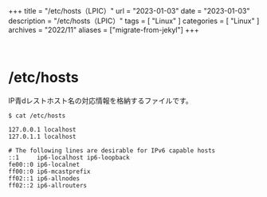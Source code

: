 +++
title = "/etc/hosts（LPIC）"
url = "2023-01-03"
date = "2023-01-03"
description = "/etc/hosts（LPIC）"
tags = [
  "Linux"
]
categories = [
  "Linux"
]
archives = "2022/11"
aliases = ["migrate-from-jekyl"]
+++

<br>

# /etc/hosts

IP青dレストホスト名の対応情報を格納するファイルです。

```
$ cat /etc/hosts
```

```
127.0.0.1 localhost
127.0.1.1 localhost

# The following lines are desirable for IPv6 capable hosts
::1     ip6-localhost ip6-loopback
fe00::0 ip6-localnet
ff00::0 ip6-mcastprefix
ff02::1 ip6-allnodes
ff02::2 ip6-allrouters
```

